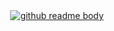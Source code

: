 <div align="center"><a href="https://navinn.vercel.app"><img alt="github readme body" src="https://navinn.vercel.app/api/svg" /></a></div>
